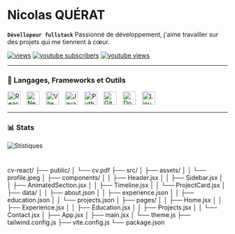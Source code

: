 # Nicolas QUÉRAT
**`Dévellopeur fullstack`**
Passionné de développement, j'aime travailler sur des projets qui me tiennent à cœur.



  <p align="left">
     <a href="https://github.com/Nickosss97435">
         <img alt="views" title="views" src="https://b2nservices.com"/></a> 
      <a href="https://cv-nickosss35974.vercel.app/">
         <img alt="youtube subscribers" title="Subscribe to my YouTube channel" src="https://b2nservices.com"/></a> 
      <a href="https://www.youtube.com">
         <img alt="youtube views" title="YouTube views" src="https://b2nservices.com"/></a> 
  

       
       



   </p>





   ---

### 🧰 Langages, Frameworks et Outils

<p align="left">
<img src="https://cdn.jsdelivr.net/gh/devicons/devicon/icons/react/react-original.svg" alt="React" width="30px" style="padding-right:10px;" />
   <img src="https://cdn.jsdelivr.net/gh/devicons/devicon/icons/nextjs/nextjs-original.svg" alt="Next.js" width="30px" style="padding-right:10px;" />
   <img src="https://cdn.jsdelivr.net/gh/vitejs/vite/docs/public/logo.svg" alt="Vite" width="30px" style="padding-right:10px;" />
   <!-- <img src="https://cdn.jsdelivr.net/gh/devicons/devicon/icons/spring/spring-original.svg" alt="Spring Boot" width="30px" style="padding-right:10px;" /> -->
   <!-- <img src="https://cdn.jsdelivr.net/gh/devicons/devicon/icons/java/java-original.svg" alt="Java" width="30px" style="padding-right:10px;" /> -->
   <!-- <img src="https://cdn.jsdelivr.net/gh/devicons/devicon/icons/c/c-original.svg" alt="C" width="30px" style="padding-right:10px;" /> -->
   <img src="https://cdn.jsdelivr.net/gh/devicons/devicon/icons/javascript/javascript-plain.svg" alt="JavaScript" width="30px" style="padding-right:10px;" />
   <img src="https://cdn.jsdelivr.net/gh/devicons/devicon/icons/python/python-original.svg" alt="Python" width="30px" style="padding-right:10px;" />
   <img src="https://cdn.jsdelivr.net/gh/devicons/devicon/icons/git/git-original.svg" alt="Git" width="30px" style="padding-right:10px;" />
   <img src="https://cdn.jsdelivr.net/gh/devicons/devicon/icons/docker/docker-original.svg" alt="Docker" width="30px" style="padding-right:10px;" />
   <img src="https://cdn.jsdelivr.net/gh/devicons/devicon/icons/linux/linux-original.svg" alt="Linux" width="30px" style="padding-right:10px;" />
</p>

   ---

### 📊 Stats

![Stistiques ](https://github-readme-stats.vercel.app/api?username=Nickosss97435&show_icons=true&theme=gruvbox)



#





[youtube]: https://www.youtube.com/

cv-react/
├── public/
│   └── cv.pdf
├── src/
│   ├── assets/
│   │   └── profile.jpeg
│   ├── components/
│   │   ├── Header.jsx
│   │   ├── Sidebar.jsx
│   │   ├── AnimatedSection.jsx
│   │   ├── Timeline.jsx
│   │   └── ProjectCard.jsx
│   ├── data/
│   │   ├── about.json
│   │   ├── experience.json
│   │   ├── education.json
│   │   └── projects.json
│   ├── pages/
│   │   ├── Home.jsx
│   │   ├── Experience.jsx
│   │   ├── Education.jsx
│   │   ├── Projects.jsx
│   │   └── Contact.jsx
│   ├── App.jsx
│   ├── main.jsx
│   └── theme.js
├── tailwind.config.js
├── vite.config.js
└── package.json